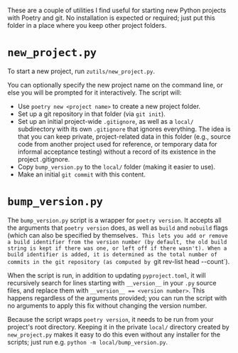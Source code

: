 These are a couple of utilities I find useful for starting new Python projects
with Poetry and git. No installation is expected or required; just put this folder in a place where you keep other project folders.

# `new_project.py`

To start a new project, run `zutils/new_project.py`.

You can optionally specify the new project name on the command line, or else
you will be prompted for it interactively. The script will:

* Use `poetry new <project name>` to create a new project folder.
* Set up a git repository in that folder (via `git init`).
* Set up an initial project-wide `.gitignore`, as well as a `local/` subdirectory with its own `.gitignore` that ignores everything. The idea is that you can keep private, project-related data in this folder (e.g., source code from another project used for reference, or temporary data for informal acceptance testing) without a record of its existence in the project .gitignore.
* Copy `bump_version.py` to the `local/` folder (making it easier to use).
* Make an initial `git commit` with this content.

# `bump_version.py`

The `bump_version.py` script is a wrapper for `poetry version`. It accepts all the arguments that `poetry version` does, as well as `build` and `nobuild` flags (which can also be specified by themselves`. This lets you add or remove a build identifier from the version number (by default, the old build string is kept if there was one, or left off if there wasn't). When a build identifier is added, it is determined as the total number of commits in the git repository (as computed by `git rev-list head --count`).

When the script is run, in addition to updating `pyproject.toml`, it will recursively search for lines starting with `__version__` in your `.py` source files, and replace them with `__version__ == <version number>`. This happens regardless of the arguments provided; you can run the script with no arguments to apply this fix without changing the version number.

Because the script wraps `poetry version`, it needs to be run from your project's root directory. Keeping it in the private `local/` directory created by `new_project.py` makes it easy to do this even without any installer for the scripts; just run e.g. `python -m local/bump_version.py`.
